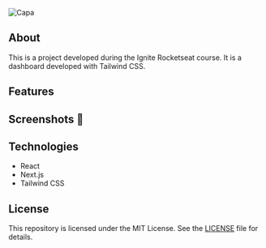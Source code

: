 ![Capa](https://github.com/Natanaelvich/tailwind_ignite-rocketseat-23/assets/52014318/95a818eb-1a7a-4ead-b3f8-e2c0859282d1)

## About

This is a project developed during the Ignite Rocketseat course. It is a dashboard developed with Tailwind CSS.

## Features

<!-- emoji screenshot here  -->
## Screenshots 📸

<!-- <p align="center">
  <img alt="Simulator Screenshot - iPhone 14 - 2023-07-30 at 10 33 36" src="https://github.com/Natanaelvich/iweather_ignite-rocketseat-23/assets/52014318/9e29ffb9-f61b-4f96-8407-45dcb7e9b6f1"
    width="200px">
    <img alt="Simulator Screenshot - iPhone 14 - 2023-07-30 at 10 33 44" src="https://github.com/Natanaelvich/iweather_ignite-rocketseat-23/assets/52014318/c28756c3-0f68-41eb-9dc3-c4bdae6adb30"
    width="200px">
    <img alt="Simulator Screenshot - iPhone 14 - 2023-07-30 at 10 33 49" src="https://github.com/Natanaelvich/iweather_ignite-rocketseat-23/assets/52014318/54b06e0c-115d-4a92-82c8-be0449a8980e"
    width="200px">
</p> -->

## Technologies

- React
- Next.js
- Tailwind CSS

## License

This repository is licensed under the MIT License. See the [LICENSE](/LICENSE) file for details.
